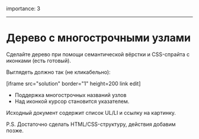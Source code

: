importance: 3

---

# Дерево с многострочными узлами

Сделайте дерево при помощи семантической вёрстки и CSS-спрайта с иконками (есть готовый).

Выглядеть должно так (не кликабельно):

[iframe src="solution" border="1" height=200 link edit]

- Поддержка многострочных названий узлов
- Над иконкой курсор становится указателем.

Исходный документ содержит список UL/LI и ссылку на картинку.

P.S. Достаточно сделать HTML/CSS-структуру, действия добавим позже.